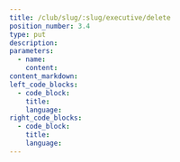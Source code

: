 ```yaml
---
title: /club/slug/:slug/executive/delete
position_number: 3.4
type: put
description:
parameters:
  - name:
    content:
content_markdown:
left_code_blocks:
  - code_block:
    title:
    language:
right_code_blocks:
  - code_block:
    title:
    language:
---
```

